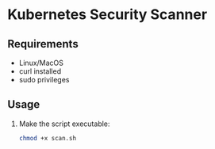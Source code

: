 # Kubernetes Security Scanner

## Requirements
- Linux/MacOS
- curl installed
- sudo privileges

## Usage
1. Make the script executable:
   ```bash
   chmod +x scan.sh

